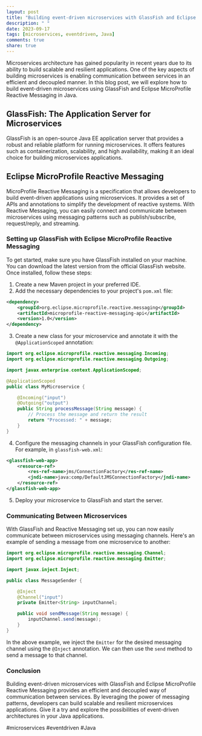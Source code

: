 ```yaml
---
layout: post
title: "Building event-driven microservices with GlassFish and Eclipse MicroProfile Reactive Messaging in Java"
description: " "
date: 2023-09-17
tags: [microservices, eventdriven, Java]
comments: true
share: true
---
```


Microservices architecture has gained popularity in recent years due to its ability to build scalable and resilient applications. One of the key aspects of building microservices is enabling communication between services in an efficient and decoupled manner. In this blog post, we will explore how to build event-driven microservices using GlassFish and Eclipse MicroProfile Reactive Messaging in Java.

## GlassFish: The Application Server for Microservices
GlassFish is an open-source Java EE application server that provides a robust and reliable platform for running microservices. It offers features such as containerization, scalability, and high availability, making it an ideal choice for building microservices applications.

## Eclipse MicroProfile Reactive Messaging
MicroProfile Reactive Messaging is a specification that allows developers to build event-driven applications using microservices. It provides a set of APIs and annotations to simplify the development of reactive systems. With Reactive Messaging, you can easily connect and communicate between microservices using messaging patterns such as publish/subscribe, request/reply, and streaming.

### Setting up GlassFish with Eclipse MicroProfile Reactive Messaging
To get started, make sure you have GlassFish installed on your machine. You can download the latest version from the official GlassFish website. Once installed, follow these steps:

1. Create a new Maven project in your preferred IDE.
2. Add the necessary dependencies to your project's `pom.xml` file:

```xml
<dependency>
    <groupId>org.eclipse.microprofile.reactive.messaging</groupId>
    <artifactId>microprofile-reactive-messaging-api</artifactId>
    <version>1.0</version>
</dependency>
```

3. Create a new class for your microservice and annotate it with the `@ApplicationScoped` annotation:

```java
import org.eclipse.microprofile.reactive.messaging.Incoming;
import org.eclipse.microprofile.reactive.messaging.Outgoing;

import javax.enterprise.context.ApplicationScoped;

@ApplicationScoped
public class MyMicroservice {

    @Incoming("input")
    @Outgoing("output")
    public String processMessage(String message) {
        // Process the message and return the result
        return "Processed: " + message;
    }
}
```

4. Configure the messaging channels in your GlassFish configuration file. For example, in `glassfish-web.xml`:

```xml
<glassfish-web-app>
    <resource-ref>
        <res-ref-name>jms/ConnectionFactory</res-ref-name>
        <jndi-name>java:comp/DefaultJMSConnectionFactory</jndi-name>
    </resource-ref>
</glassfish-web-app>
```

5. Deploy your microservice to GlassFish and start the server.

### Communicating Between Microservices
With GlassFish and Reactive Messaging set up, you can now easily communicate between microservices using messaging channels. Here's an example of sending a message from one microservice to another:

```java
import org.eclipse.microprofile.reactive.messaging.Channel;
import org.eclipse.microprofile.reactive.messaging.Emitter;

import javax.inject.Inject;

public class MessageSender {

    @Inject
    @Channel("input")
    private Emitter<String> inputChannel;

    public void sendMessage(String message) {
        inputChannel.send(message);
    }
}
```

In the above example, we inject the `Emitter` for the desired messaging channel using the `@Inject` annotation. We can then use the `send` method to send a message to that channel.

### Conclusion
Building event-driven microservices with GlassFish and Eclipse MicroProfile Reactive Messaging provides an efficient and decoupled way of communication between services. By leveraging the power of messaging patterns, developers can build scalable and resilient microservices applications. Give it a try and explore the possibilities of event-driven architectures in your Java applications.

#microservices #eventdriven #Java